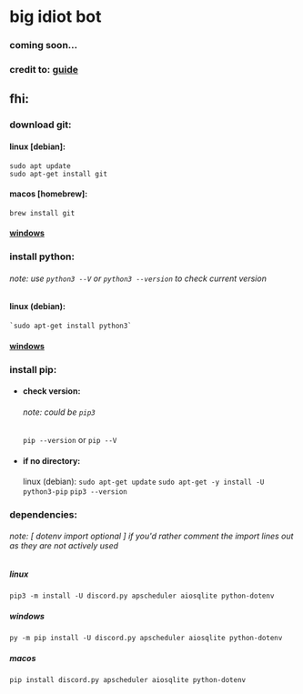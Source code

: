 # big idiot bot

### coming soon...

### credit to: [guide](https://www.youtube.com/watch?v=F1HbEOp-jdg&list=PLYeOw6sTSy6ZGyygcbta7GcpI8a5-Cooc&index=1)




## fhi:
### download git: 


#### linux [debian]:
`sudo apt update`   
`sudo apt-get install git`

#### macos [homebrew]:
 `brew install git`

#### [windows](https://git-scm.com/downloads) 

### install python:
###### note: use `python3 --V` or `python3 --version` to check current version

#### linux (debian):
    `sudo apt-get install python3`

#### [windows](https://python.org/downloads/)

### install pip: 
- #### check version:
    ###### note: could be `pip3`
    `pip --version` 
    or 
    `pip --V` 
    
    
- #### if no directory:

    linux (debian):
    `sudo apt-get update`
    `sudo apt-get -y install -U python3-pip`
    `pip3 --version`

### dependencies:

###### note: [ dotenv import optional ] if you'd rather comment the import lines out as they are not actively used
##### linux
`pip3 -m install -U discord.py apscheduler aiosqlite python-dotenv`

##### windows
`py -m pip install -U discord.py apscheduler aiosqlite python-dotenv`

##### macos 
`pip install discord.py apscheduler aiosqlite python-dotenv`
